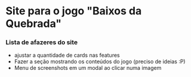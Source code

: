 # Site para o jogo "Baixos da Quebrada"

### Lista de afazeres do site
- ajustar a quantidade de cards nas features
- Fazer a seção mostrando os conteúdos do jogo (preciso de ideias :P)
- Menu de screenshots em um modal ao clicar numa imagem